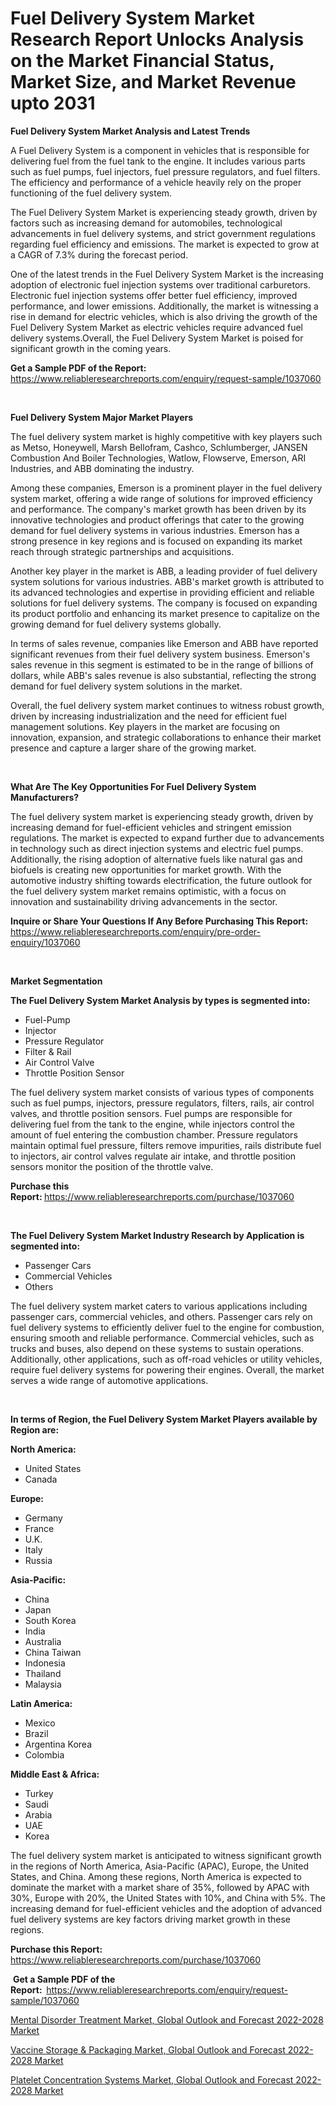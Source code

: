 <p><h1>Fuel Delivery System Market Research Report Unlocks Analysis on the Market Financial Status, Market Size, and Market Revenue upto 2031</h1></p><p><strong>Fuel Delivery System Market Analysis and Latest Trends</strong></p>
<p><p>A Fuel Delivery System is a component in vehicles that is responsible for delivering fuel from the fuel tank to the engine. It includes various parts such as fuel pumps, fuel injectors, fuel pressure regulators, and fuel filters. The efficiency and performance of a vehicle heavily rely on the proper functioning of the fuel delivery system.</p><p>The Fuel Delivery System Market is experiencing steady growth, driven by factors such as increasing demand for automobiles, technological advancements in fuel delivery systems, and strict government regulations regarding fuel efficiency and emissions. The market is expected to grow at a CAGR of 7.3% during the forecast period.</p><p>One of the latest trends in the Fuel Delivery System Market is the increasing adoption of electronic fuel injection systems over traditional carburetors. Electronic fuel injection systems offer better fuel efficiency, improved performance, and lower emissions. Additionally, the market is witnessing a rise in demand for electric vehicles, which is also driving the growth of the Fuel Delivery System Market as electric vehicles require advanced fuel delivery systems.Overall, the Fuel Delivery System Market is poised for significant growth in the coming years.</p></p>
<p><strong>Get a Sample PDF of the Report:&nbsp;</strong> <a href="https://www.reliableresearchreports.com/enquiry/request-sample/1037060">https://www.reliableresearchreports.com/enquiry/request-sample/1037060</a></p>
<p>&nbsp;</p>
<p><strong>Fuel Delivery System Major Market Players</strong></p>
<p><p>The fuel delivery system market is highly competitive with key players such as Metso, Honeywell, Marsh Bellofram, Cashco, Schlumberger, JANSEN Combustion And Boiler Technologies, Watlow, Flowserve, Emerson, ARI Industries, and ABB dominating the industry. </p><p>Among these companies, Emerson is a prominent player in the fuel delivery system market, offering a wide range of solutions for improved efficiency and performance. The company's market growth has been driven by its innovative technologies and product offerings that cater to the growing demand for fuel delivery systems in various industries. Emerson has a strong presence in key regions and is focused on expanding its market reach through strategic partnerships and acquisitions.</p><p>Another key player in the market is ABB, a leading provider of fuel delivery system solutions for various industries. ABB's market growth is attributed to its advanced technologies and expertise in providing efficient and reliable solutions for fuel delivery systems. The company is focused on expanding its product portfolio and enhancing its market presence to capitalize on the growing demand for fuel delivery systems globally.</p><p>In terms of sales revenue, companies like Emerson and ABB have reported significant revenues from their fuel delivery system business. Emerson's sales revenue in this segment is estimated to be in the range of billions of dollars, while ABB's sales revenue is also substantial, reflecting the strong demand for fuel delivery system solutions in the market.</p><p>Overall, the fuel delivery system market continues to witness robust growth, driven by increasing industrialization and the need for efficient fuel management solutions. Key players in the market are focusing on innovation, expansion, and strategic collaborations to enhance their market presence and capture a larger share of the growing market.</p></p>
<p>&nbsp;</p>
<p><strong>What Are The Key Opportunities For Fuel Delivery System Manufacturers?</strong></p>
<p><p>The fuel delivery system market is experiencing steady growth, driven by increasing demand for fuel-efficient vehicles and stringent emission regulations. The market is expected to expand further due to advancements in technology such as direct injection systems and electric fuel pumps. Additionally, the rising adoption of alternative fuels like natural gas and biofuels is creating new opportunities for market growth. With the automotive industry shifting towards electrification, the future outlook for the fuel delivery system market remains optimistic, with a focus on innovation and sustainability driving advancements in the sector.</p></p>
<p><strong>Inquire or Share Your Questions If Any Before Purchasing This Report:</strong> <a href="https://www.reliableresearchreports.com/enquiry/pre-order-enquiry/1037060">https://www.reliableresearchreports.com/enquiry/pre-order-enquiry/1037060</a></p>
<p>&nbsp;</p>
<p><strong>Market Segmentation</strong></p>
<p><strong>The Fuel Delivery System Market Analysis by types is segmented into:</strong></p>
<p><ul><li>Fuel-Pump</li><li>Injector</li><li>Pressure Regulator</li><li>Filter & Rail</li><li>Air Control Valve</li><li>Throttle Position Sensor</li></ul></p>
<p><p>The fuel delivery system market consists of various types of components such as fuel pumps, injectors, pressure regulators, filters, rails, air control valves, and throttle position sensors. Fuel pumps are responsible for delivering fuel from the tank to the engine, while injectors control the amount of fuel entering the combustion chamber. Pressure regulators maintain optimal fuel pressure, filters remove impurities, rails distribute fuel to injectors, air control valves regulate air intake, and throttle position sensors monitor the position of the throttle valve.</p></p>
<p><strong>Purchase this Report:&nbsp;</strong><a href="https://www.reliableresearchreports.com/purchase/1037060">https://www.reliableresearchreports.com/purchase/1037060</a></p>
<p>&nbsp;</p>
<p><strong>The Fuel Delivery System Market Industry Research by Application is segmented into:</strong></p>
<p><ul><li>Passenger Cars</li><li>Commercial Vehicles</li><li>Others</li></ul></p>
<p><p>The fuel delivery system market caters to various applications including passenger cars, commercial vehicles, and others. Passenger cars rely on fuel delivery systems to efficiently deliver fuel to the engine for combustion, ensuring smooth and reliable performance. Commercial vehicles, such as trucks and buses, also depend on these systems to sustain operations. Additionally, other applications, such as off-road vehicles or utility vehicles, require fuel delivery systems for powering their engines. Overall, the market serves a wide range of automotive applications.</p></p>
<p>&nbsp;</p>
<p><strong>In terms of Region, the Fuel Delivery System Market Players available by Region are:</strong></p>
<p>
    <p> <strong> North America: </strong>
        <ul>
            <li>United States</li>
            <li>Canada</li>
        </ul>
        </p> 
    <p> <strong> Europe: </strong>
        <ul>
            <li>Germany</li>
            <li>France</li>
            <li>U.K.</li>
            <li>Italy</li>
            <li>Russia</li>
        </ul>
        </p> 
    <p> <strong> Asia-Pacific: </strong>
        <ul>
            <li>China</li>
            <li>Japan</li>
            <li>South Korea</li>
            <li>India</li>
            <li>Australia</li>
            <li>China Taiwan</li>
            <li>Indonesia</li>
            <li>Thailand</li>
            <li>Malaysia</li>
        </ul>
        </p> 
    <p> <strong> Latin America: </strong>
        <ul>
            <li>Mexico</li>
            <li>Brazil</li>
            <li>Argentina Korea</li>
            <li>Colombia</li>
        </ul>
        </p> 
    <p> <strong> Middle East & Africa: </strong>
        <ul>
            <li>Turkey</li>
            <li>Saudi</li>
            <li>Arabia</li>
            <li>UAE</li>
            <li>Korea</li>
        </ul>
    </p>
    </p>
<p><p>The fuel delivery system market is anticipated to witness significant growth in the regions of North America, Asia-Pacific (APAC), Europe, the United States, and China. Among these regions, North America is expected to dominate the market with a market share of 35%, followed by APAC with 30%, Europe with 20%, the United States with 10%, and China with 5%. The increasing demand for fuel-efficient vehicles and the adoption of advanced fuel delivery systems are key factors driving market growth in these regions.</p></p>
<p><strong>Purchase this Report: </strong><a href="https://www.reliableresearchreports.com/purchase/1037060">https://www.reliableresearchreports.com/purchase/1037060</a></p>
<p>&nbsp;<strong>Get a Sample PDF of the Report:&nbsp;&nbsp;</strong><a href="https://www.reliableresearchreports.com/enquiry/request-sample/1037060">https://www.reliableresearchreports.com/enquiry/request-sample/1037060</a></p>
<p><strong></strong></p>
<p><p><a href="https://view.publitas.com/reportprime-1/mental-disorder-treatment-market-global-outlook-and-forecast-2022-2028-market-size-growth-and-forecast-from-2023-2030/">Mental Disorder Treatment Market, Global Outlook and Forecast 2022-2028 Market</a></p><p><a href="https://view.publitas.com/reportprime-1/vaccine-storage-packaging-market-global-outlook-and-forecast-2022-2028-market-research-report-unlocks-analysis-on-the-market-financial-status-market-size-and-market-revenue-upto-2030/">Vaccine Storage & Packaging Market, Global Outlook and Forecast 2022-2028 Market</a></p><p><a href="https://view.publitas.com/reportprime-1/decoding-the-platelet-concentration-systems-market-global-outlook-and-forecast-2022-2028-market-a-deep-dive-into-the-latest-market-trends-market-segmentation-and-competitive-analysis/">Platelet Concentration Systems Market, Global Outlook and Forecast 2022-2028 Market</a></p></p>